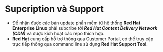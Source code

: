 # Supcription và Support
- Để nhận được các bản update phần mềm từ hệ thống **Red Hat Enterprise Linux** phải subcribe tới ***Red Hat Content Delivery Network (CDN)*** và được kích hoạt các repo thích hợp.
- **Red Hat** cung cấp hỗ trợ thông qua Customer Portal, có thể truy cập trực tiếp thông qua command line sử dụng **Red Hat Support Tool**.

